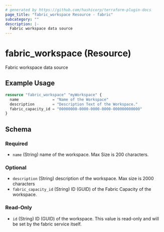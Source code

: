 ```yaml
---
# generated by https://github.com/hashicorp/terraform-plugin-docs
page_title: "fabric_workspace Resource - fabric"
subcategory: ""
description: |-
  Fabric workspace data source
---
```


# fabric_workspace (Resource)

Fabric workspace data source

## Example Usage

```terraform
resource "fabric_workspace" "myWorkspace" {
  name               = "Name of the Workspace"
  description        = "Description Text of the Workspace."
  fabric_capacity_id = "00000000-0000-0000-0000-000000000000"
}
```

<!-- schema generated by tfplugindocs -->
## Schema

### Required

- `name` (String) name of the workspace. Max Size is 200 characters.

### Optional

- `description` (String) description of the workspace. Max size is 2000 characters
- `fabric_capacity_id` (String) ID (GUID) of the Fabric Capacity of the workspace.

### Read-Only

- `id` (String) ID (GUID) of the workspace. This value is read-only and will be set by the fabric service itself.
